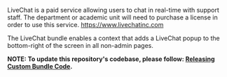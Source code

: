 LiveChat is a paid service allowing users to chat in real-time with support staff. The department or academic unit will need to purchase a license in order to use this service. https://www.livechatinc.com

The LiveChat bundle enables a context that adds a LiveChat popup to the bottom-right of the screen in all non-admin pages. 

**NOTE: To update this repository's codebase, please follow: [Releasing Custom Bundle Code](https://github.com/CuBoulder/express_documentation/blob/master/docs/creating_custom_bundles.md#releasing-custom-bundle-code).**

